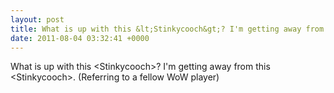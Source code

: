 ```yaml
---
layout: post
title: What is up with this &lt;Stinkycooch&gt;? I'm getting away from this &lt;Stinkycooch&gt;. (Referring to a fellow WoW player)
date: 2011-08-04 03:32:41 +0000
---
```


What is up with this &lt;Stinkycooch&gt;? I'm getting away from this &lt;Stinkycooch&gt;. (Referring to a fellow WoW player)

